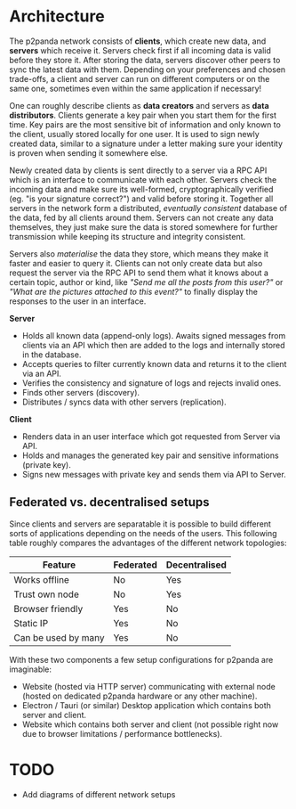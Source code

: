 # Architecture

The p2panda network consists of **clients**, which create new data, and **servers** which receive it. Servers check first if all incoming data is valid before they store it. After storing the data, servers discover other peers to sync the latest data with them. Depending on your preferences and chosen trade-offs, a client and server can run on different computers or on the same one, sometimes even within the same application if necessary!

One can roughly describe clients as **data creators** and servers as **data distributors**. Clients generate a key pair when you start them for the first time. Key pairs are the most sensitive bit of information and only known to the client, usually stored locally for one user. It is used to sign newly created data, similar to a signature under a letter making sure your identity is proven when sending it somewhere else.

Newly created data by clients is sent directly to a server via a RPC API which is an interface to communicate with each other. Servers check the incoming data and make sure its well-formed, cryptographically verified (eg. "is your signature correct?") and valid before storing it. Together all servers in the network form a distributed, *eventually consistent* database of the data, fed by all clients around them. Servers can not create any data themselves, they just make sure the data is stored somewhere for further transmission while keeping its structure and integrity consistent.

Servers also *materialise* the data they store, which means they make it faster and easier to query it. Clients can not only create data but also request the server via the RPC API to send them what it knows about a certain topic, author or kind, like *"Send me all the posts from this user?"* or *"What are the pictures attached to this event?"* to finally display the responses to the user in an interface.

**Server**

* Holds all known data (append-only logs). Awaits signed messages from clients via an API which then are added to the logs and internally stored in the database.
* Accepts queries to filter currently known data and returns it to the client via an API.
* Verifies the consistency and signature of logs and rejects invalid ones.
* Finds other servers (discovery).
* Distributes / syncs data with other servers (replication).

**Client**

* Renders data in an user interface which got requested from Server via API.
* Holds and manages the generated key pair and sensitive informations (private key).
* Signs new messages with private key and sends them via API to Server.

## Federated vs. decentralised setups

Since clients and servers are separatable it is possible to build different sorts of applications depending on the needs of the users. This following table roughly compares the advantages of the different network topologies:

| Feature | Federated | Decentralised |
| --- | --- | --- |
| Works offline | No | Yes |
| Trust own node | No | Yes |
| Browser friendly | Yes | No |
| Static IP | Yes | No |
| Can be used by many | Yes | No |

With these two components a few setup configurations for p2panda are imaginable:

* Website (hosted via HTTP server) communicating with external node (hosted on dedicated p2panda hardware or any other machine).
* Electron / Tauri (or similar) Desktop application which contains both server and client.
* Website which contains both server and client (not possible right now due to browser limitations / performance bottlenecks).

# TODO

* Add diagrams of different network setups

